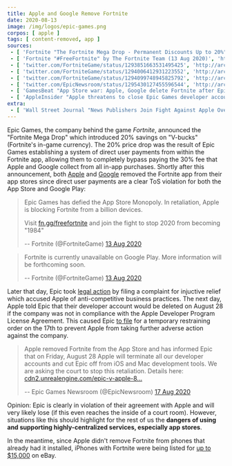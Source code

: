```yaml
---
title: Apple and Google Remove Fortnite
date: 2020-08-13
image: /img/logos/epic-games.png
corpos: [ apple ]
tags: [ content-removed, app ]
sources:
 - [ 'Fortnite "The Fortnite Mega Drop - Permanent Discounts Up to 20%" by The Fortnite Team (13 Aug 2020)', 'http://archive.is/38rCU' ]
 - [ 'Fortnite "#FreeFortnite" by The Fortnite Team (13 Aug 2020)', 'http://archive.is/xhsJX' ]
 - [ 'twitter.com/FortniteGame/status/1293851663531495425', 'http://archive.is/Rt1GX' ]
 - [ 'twitter.com/FortniteGame/status/1294006412931223552', 'http://archive.is/nw9lR' ]
 - [ 'twitter.com/FortniteGame/status/1294099748945825792', 'http://archive.is/4Cmkf' ]
 - [ 'twitter.com/EpicNewsroom/status/1295430127455596544', 'http://archive.is/4XFYx' ]
 - [ 'GamesBeat "App Store war: Apple, Google delete Fortnite after Epic Games adds direct payment (Updated)" by Dean Takahashi (13 Aug 2020)', 'http://archive.is/OtvaU' ]
 - [ 'AppleInsider "Apple threatens to close Epic Games developer account on Aug. 28" by Amber Neely (18 Aug 2020)', 'http://archive.is/cRsPL' ]
extra:
 - [ 'Wall Street Journal "News Publishers Join Fight Against Apple Over App Store Terms" by Benjamin Mullin (20 Aug 2020)', 'https://archive.is/v6LKN' ]
---
```


Epic Games, the company behind the game _Fortnite_, announced the "Fortnite
Mega Drop" which introduced 20% savings on "V-bucks" (Fortnite's in-game
currency). The 20% price drop was the result of Epic Games establishing a
system of direct user payments from within the Fortnite app, allowing them to
completely bypass paying the 30% fee that Apple and Google collect from all
in-app purchases. Shortly after this announcement, both
[Apple](http://archive.is/OtvaU#selection-1149.0-1159.654) and
[Google](http://archive.is/OtvaU#selection-1163.0-1169.468) removed the
Fortnite app from their app stores since direct user payments are a clear ToS
violation for both the App Store and Google Play:
> Epic Games has defied the App Store Monopoly. In retaliation, Apple is
> blocking Fortnite from a billion devices. 
>
> Visit [fn.gg/freefortnite](http://fn.gg/freefortnite) and join the fight to
> stop 2020 from becoming "1984"
>
> -- Fortnite (@FortniteGame) [13 Aug 2020](http://archive.is/nw9lR)

> Fortnite is currently unavailable on Google Play. More information will be
> forthcoming soon.
>
> -- Fortnite (@FortniteGame) [13 Aug 2020](http://archive.is/4Cmkf)

Later that day, Epic took [legal
action](https://cdn2.unrealengine.com/apple-complaint-734589783.pdf) by filing
a complaint for injuctive relief which accused Apple of anti-competitive
business practices. The next day, Apple told Epic that their developer account
would be deleted on August 28 if the company was not in compliance with the
Apple Developer Program License Agreement. This caused Epic [to
file](https://cdn2.unrealengine.com/epic-v-apple-8-17-20-768927327.pdf) for a
temporary restraining order on the 17th to prevent Apple from taking further
adverse action against the company.
> Apple removed Fortnite from the App Store and has informed Epic that on
> Friday, August 28 Apple will terminate all our developer accounts and cut
> Epic off from iOS and Mac development tools. We are asking the court to stop
> this retaliation. Details here:
> [cdn2.unrealengine.com/epic-v-apple-8...](https://cdn2.unrealengine.com/epic-v-apple-8-17-20-768927327.pdf)
>
> -- Epic Games Newsroom (@EpicNewsroom) [17 Aug 2020](http://archive.is/4XFYx)

Opinion: Epic is clearly in violation of their agreement with Apple and will
very likely lose (if this even reaches the inside of a court room). However,
situations like this should highlight for the rest of us the **dangers of using
and supporting highly-centralized services, especially app stores**.

In the meantime, since Apple didn't remove Fortnite from phones that already
had it installed, iPhones with Fortnite were being listed for [up to
$15,000](http://archive.is/GKTKg) on eBay.
